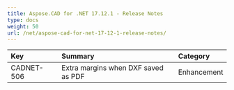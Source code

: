 ```yaml
---
title: Aspose.CAD for .NET 17.12.1 - Release Notes
type: docs
weight: 50
url: /net/aspose-cad-for-net-17-12-1-release-notes/
---
```


|**Key**|**Summary**|**Category**|
| :- | :- | :- |
|CADNET-506|Extra margins when DXF saved as PDF|Enhancement|

